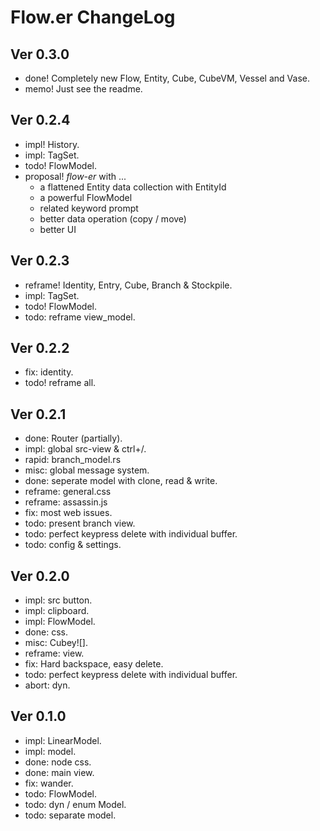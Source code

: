 # Flow.er ChangeLog

## Ver 0.3.0
- done! Completely new Flow, Entity, Cube, CubeVM, Vessel and Vase. 
- memo! Just see the readme.

## Ver 0.2.4
- impl! History.
- impl: TagSet.
- todo! FlowModel.
- proposal! *flow-er* with ...
  - a flattened Entity data collection with EntityId
  - a powerful FlowModel
  - related keyword prompt
  - better data operation (copy / move)
  - better UI

## Ver 0.2.3
- reframe! Identity, Entry, Cube, Branch & Stockpile.
- impl: TagSet.
- todo! FlowModel.
- todo: reframe view_model.

## Ver 0.2.2
- fix: identity.
- todo! reframe all.

## Ver 0.2.1
- done: Router (partially).
- impl: global src-view & ctrl+/.
- rapid: branch_model.rs
- misc: global message system.
- done: seperate model with clone, read & write.
- reframe: general.css
- reframe: assassin.js
- fix: most web issues.
- todo: present branch view.
- todo: perfect keypress delete with individual buffer.
- todo: config & settings.

## Ver 0.2.0
- impl: src button.
- impl: clipboard.
- impl: FlowModel.
- done: css.
- misc: Cubey![].
- reframe: view.
- fix: Hard backspace, easy delete.
- todo: perfect keypress delete with individual buffer.
- abort: dyn.

## Ver 0.1.0
- impl: LinearModel.
- impl: model.
- done: node css.
- done: main view.
- fix: wander.
- todo: FlowModel.
- todo: dyn / enum Model.
- todo: separate model.
